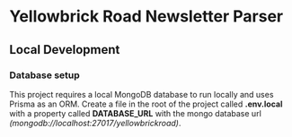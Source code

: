 # Yellowbrick Road Newsletter Parser
## Local Development
### Database setup
This project requires a local MongoDB database to run locally and uses Prisma as an ORM. Create a file in the root of the project called **.env.local** with a property called **DATABASE_URL** with the mongo database url _(mongodb://localhost:27017/yellowbrickroad)_.

